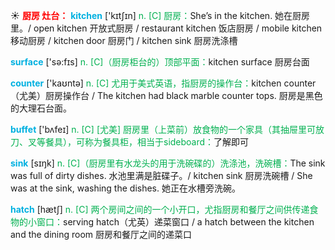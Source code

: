 ☀ <font color="red">**厨房 灶台：**</font>
<font color="sky blue">**kitchen**</font> ['kɪtʃɪn] 
<font color="#00b050">n. [C] 厨房：</font>She’s in the kitchen. 她在厨房里。/ open kitchen 开放式厨房 / restaurant kitchen 饭店厨房 / mobile kitchen 移动厨房 / kitchen door 厨房门 / kitchen sink 厨房洗涤槽

<font color="sky blue">**surface**</font> ['sə:fɪs] 
<font color="#00b050">n. [C]（厨房柜台的）顶部平面：</font>kitchen surface 厨房台面

<font color="sky blue">**counter**</font> ['kaʊntə] 
<font color="#00b050">n. [C] 尤用于美式英语，指厨房的操作台：</font>kitchen counter（尤美）厨房操作台 / The kitchen had black marble counter tops. 厨房是黑色的大理石台面。

<font color="sky blue">**buffet**</font> ['bʌfeɪ] 
<font color="#00b050">n. [C] [尤美] 厨房里（上菜前）放食物的一个家具（其抽屉里可放刀、叉等餐具），可称为餐具柜，相当于sideboard：</font>了解即可

<font color="sky blue">**sink**</font> [sɪŋk] 
<font color="#00b050">n. [C]（厨房里有水龙头的用于洗碗碟的）洗涤池，洗碗槽：</font>The sink was full of dirty dishes. 水池里满是脏碟子。/ kitchen sink 厨房洗碗槽 / She was at the sink, washing the dishes. 她正在水槽旁洗碗。

<font color="sky blue">**hatch**</font> [hætʃ] 
<font color="#00b050">n. [C] 两个房间之间的一个小开口，尤指厨房和餐厅之间供传递食物的小窗口：</font>serving hatch（尤英）递菜窗口 / a hatch between the kitchen and the dining room 厨房和餐厅之间的递菜口
